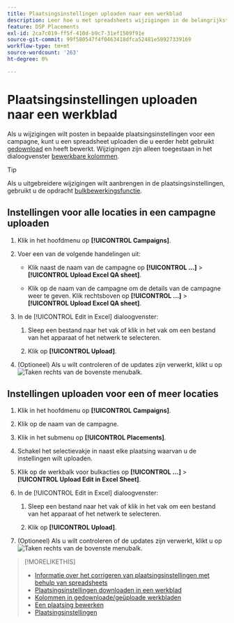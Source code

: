 ```yaml
---
title: Plaatsingsinstellingen uploaden naar een werkblad
description: Leer hoe u met spreadsheets wijzigingen in de belangrijkste plaatsingsinstellingen voor een campagne kunt uploaden.
feature: DSP Placements
exl-id: 2ca7c019-ff5f-410d-b9c7-31ef1509f91e
source-git-commit: 99f580547f4f0463418dfca52481e58927339169
workflow-type: tm+mt
source-wordcount: '263'
ht-degree: 0%

---
```


# Plaatsingsinstellingen uploaden naar een werkblad

Als u wijzigingen wilt posten in bepaalde plaatsingsinstellingen voor een campagne, kunt u een spreadsheet uploaden die u eerder hebt gebruikt [gedownload](qa-sheet-download.md) en heeft bewerkt. Wijzigingen zijn alleen toegestaan in het dialoogvenster [bewerkbare kolommen](qa-sheet-columns.md).

>[!TIP]
>
>Als u uitgebreidere wijzigingen wilt aanbrengen in de plaatsingsinstellingen, gebruikt u de opdracht [bulkbewerkingsfunctie](/help/dsp/campaign-management/placements/placement-edit.md).

## Instellingen voor alle locaties in een campagne uploaden

1. Klik in het hoofdmenu op **[!UICONTROL Campaigns]**.

1. Voer een van de volgende handelingen uit:

   * Klik naast de naam van de campagne op **[!UICONTROL ...]** > **[!UICONTROL Upload Excel QA sheet]**.

   * Klik op de naam van de campagne om de details van de campagne weer te geven. Klik rechtsboven op **[!UICONTROL ...]** > **[!UICONTROL Upload Excel QA sheet]**.

1. In de [!UICONTROL Edit in Excel] dialoogvenster:

   1. Sleep een bestand naar het vak of klik in het vak om een bestand van het apparaat of het netwerk te selecteren.

   1. Klik op **[!UICONTROL Upload]**.

1. (Optioneel) Als u wilt controleren of de updates zijn verwerkt, klikt u op ![Taken](/help/dsp/assets/downloads.png) rechts van de bovenste menubalk.

## Instellingen uploaden voor een of meer locaties

1. Klik in het hoofdmenu op **[!UICONTROL Campaigns]**.

1. Klik op de naam van de campagne.

1. Klik in het submenu op **[!UICONTROL Placements]**.

1. Schakel het selectievakje in naast elke plaatsing waarvan u de instellingen wilt uploaden.

1. Klik op de werkbalk voor bulkacties op **[!UICONTROL ...]** > **[!UICONTROL Upload Edit in Excel Sheet]**.

1. In de [!UICONTROL Edit in Excel] dialoogvenster:

   1. Sleep een bestand naar het vak of klik in het vak om een bestand van het apparaat of het netwerk te selecteren.

   1. Klik op **[!UICONTROL Upload]**.

1. (Optioneel) Als u wilt controleren of de updates zijn verwerkt, klikt u op ![Taken](/help/dsp/assets/downloads.png) rechts van de bovenste menubalk.

>[!MORELIKETHIS]
>
>* [Informatie over het corrigeren van plaatsingsinstellingen met behulp van spreadsheets](qa-about.md)
>* [Plaatsingsinstellingen downloaden in een werkblad](qa-sheet-download.md)
>* [Kolommen in gedownloade/geüploade werkbladen](qa-sheet-columns.md)
>* [Een plaatsing bewerken](/help/dsp/campaign-management/placements/placement-edit.md)
>* [Plaatsingsinstellingen](/help/dsp/campaign-management/placements/placement-settings.md)

